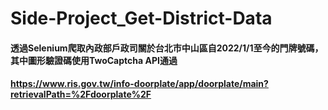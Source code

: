 # Side-Project_Get-District-Data
#### 透過Selenium爬取內政部戶政司關於台北市中山區自2022/1/1至今的門牌號碼，其中圖形驗證碼使用TwoCaptcha API通過
#### https://www.ris.gov.tw/info-doorplate/app/doorplate/main?retrievalPath=%2Fdoorplate%2F
